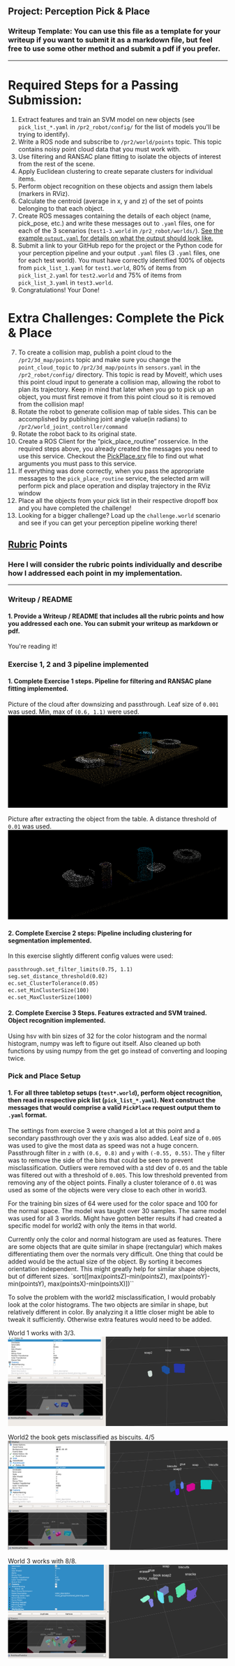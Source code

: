 ## Project: Perception Pick & Place
### Writeup Template: You can use this file as a template for your writeup if you want to submit it as a markdown file, but feel free to use some other method and submit a pdf if you prefer.

---


# Required Steps for a Passing Submission:
1. Extract features and train an SVM model on new objects (see `pick_list_*.yaml` in `/pr2_robot/config/` for the list of models you'll be trying to identify).
2. Write a ROS node and subscribe to `/pr2/world/points` topic. This topic contains noisy point cloud data that you must work with.
3. Use filtering and RANSAC plane fitting to isolate the objects of interest from the rest of the scene.
4. Apply Euclidean clustering to create separate clusters for individual items.
5. Perform object recognition on these objects and assign them labels (markers in RViz).
6. Calculate the centroid (average in x, y and z) of the set of points belonging to that each object.
7. Create ROS messages containing the details of each object (name, pick_pose, etc.) and write these messages out to `.yaml` files, one for each of the 3 scenarios (`test1-3.world` in `/pr2_robot/worlds/`).  [See the example `output.yaml` for details on what the output should look like.](https://github.com/udacity/RoboND-Perception-Project/blob/master/pr2_robot/config/output.yaml)  
8. Submit a link to your GitHub repo for the project or the Python code for your perception pipeline and your output `.yaml` files (3 `.yaml` files, one for each test world).  You must have correctly identified 100% of objects from `pick_list_1.yaml` for `test1.world`, 80% of items from `pick_list_2.yaml` for `test2.world` and 75% of items from `pick_list_3.yaml` in `test3.world`.
9. Congratulations!  Your Done!

# Extra Challenges: Complete the Pick & Place
7. To create a collision map, publish a point cloud to the `/pr2/3d_map/points` topic and make sure you change the `point_cloud_topic` to `/pr2/3d_map/points` in `sensors.yaml` in the `/pr2_robot/config/` directory. This topic is read by Moveit!, which uses this point cloud input to generate a collision map, allowing the robot to plan its trajectory.  Keep in mind that later when you go to pick up an object, you must first remove it from this point cloud so it is removed from the collision map!
8. Rotate the robot to generate collision map of table sides. This can be accomplished by publishing joint angle value(in radians) to `/pr2/world_joint_controller/command`
9. Rotate the robot back to its original state.
10. Create a ROS Client for the “pick_place_routine” rosservice.  In the required steps above, you already created the messages you need to use this service. Checkout the [PickPlace.srv](https://github.com/udacity/RoboND-Perception-Project/tree/master/pr2_robot/srv) file to find out what arguments you must pass to this service.
11. If everything was done correctly, when you pass the appropriate messages to the `pick_place_routine` service, the selected arm will perform pick and place operation and display trajectory in the RViz window
12. Place all the objects from your pick list in their respective dropoff box and you have completed the challenge!
13. Looking for a bigger challenge?  Load up the `challenge.world` scenario and see if you can get your perception pipeline working there!

## [Rubric](https://review.udacity.com/#!/rubrics/1067/view) Points
### Here I will consider the rubric points individually and describe how I addressed each point in my implementation.  

[obj]: ./pics/object.png
[passthrough]: ./pics/passthrough.png
[world1]: ./pics/world1.png
[world2]: ./pics/world2.png
[world3]: ./pics/world3.png

---
### Writeup / README

#### 1. Provide a Writeup / README that includes all the rubric points and how you addressed each one.  You can submit your writeup as markdown or pdf.  

You're reading it!

### Exercise 1, 2 and 3 pipeline implemented
#### 1. Complete Exercise 1 steps. Pipeline for filtering and RANSAC plane fitting implemented.

Picture of the cloud after downsizing and passthrough. Leaf size of `0.001` was used. Min, max of `(0.6, 1.1)` were used.
![alt text][passthrough]

Picture after extracting the object from the table. A distance threshold of `0.01` was used.
![alt text][obj]


#### 2. Complete Exercise 2 steps: Pipeline including clustering for segmentation implemented.
In this exercise slightly different config values were used:
```
passthrough.set_filter_limits(0.75, 1.1)
seg.set_distance_threshold(0.02)
ec.set_ClusterTolerance(0.05)
ec.set_MinClusterSize(100)
ec.set_MaxClusterSize(1000)
```

#### 2. Complete Exercise 3 Steps.  Features extracted and SVM trained.  Object recognition implemented.
Using hsv with bin sizes of 32 for the color histogram and the normal histogram, numpy was left to figure out itself.
Also cleaned up both functions by using numpy from the get go instead of converting and looping twice.

### Pick and Place Setup

#### 1. For all three tabletop setups (`test*.world`), perform object recognition, then read in respective pick list (`pick_list_*.yaml`). Next construct the messages that would comprise a valid `PickPlace` request output them to `.yaml` format.

The settings from exercise 3 were changed a lot at this point and a secondary passthrough over the y axis was also added. Leaf size of `0.005` was used to give the most data as speed was not a huge concern. Passthrough filter in `z` with `(0.6, 0.8)` and `y` with `(-0.55, 0.55)`. The `y` filter was to remove the side of the bins that could be seen to prevent misclassification. Outliers were removed with a std dev of `0.05` and the table was filtered out with a threshold of `0.005`. This low threshold prevented from removing any of the object points. Finally a cluster tolerance of `0.01` was used as some of the objects were very close to each other in world3.

For the training bin sizes of 64 were used for the color space and 100 for the normal space. The model was taught over 30 samples. The same model was used for all 3 worlds. Might have gotten better results if had created a specific model for world2 with only the items in that world.

Currently only the color and normal histogram are used as features. There are some objects that are quite similar in shape (rectangular) which makes differentiating them over the normals very difficult. One thing that could be added would be the actual size of the object. By sorting it becomes orientation independent. This might greatly help for similar shape objects, but of different sizes.
`sort([max(pointsZ)-min(pointsZ), max(pointsY)-min(pointsY), max(pointsX)-min(pointsX)])``

To solve the problem with the world2 misclassification, I would probably look at the color histograms. The two objects are similar in shape, but relatively different in color. By analyzing it a little closer might be able to tweak it sufficiently. Otherwise extra features would need to be added.

World 1 works with 3/3.
![alt text][world1]

World2 the book gets misclassified as biscuits. 4/5
![alt text][world2]

World 3 works with 8/8.
![alt text][world3]

